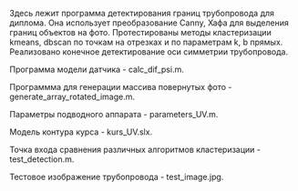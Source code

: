 Здесь лежит программа детектирования границ трубопровода для диплома.
Она использует преобразование Canny, Хафа для выделения границ объектов на фото. 
Протестированы методы кластеризации kmeans, dbscan по точкам на отрезках и
по параметрам k, b прямых. Реализовано конечное детектирование оси симметрии
трубопровода.

Программа модели датчика - calc_dif_psi.m.

Программма для генерации массива повернутых фото - generate_array_rotated_image.m.

Параметры подводного аппарата - parameters_UV.m.

Модель контура курса - kurs_UV.slx.

Точка входа сравнения различных алгоритмов кластеризации - test_detection.m.


Тестовое изображение трубопровода - test_image.jpg.
